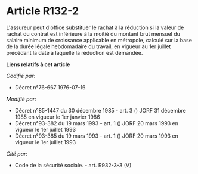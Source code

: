 # Article R132-2

L'assureur peut d'office substituer le rachat à la réduction si la valeur de rachat du contrat est inférieure à la moitié du
montant brut mensuel du salaire minimum de croissance applicable en métropole, calculé sur la base de la durée légale
hebdomadaire du travail, en vigueur au 1er juillet précédant la date à laquelle la réduction est demandée.

**Liens relatifs à cet article**

_Codifié par_:

  - Décret n°76-667 1976-07-16

_Modifié par_:

  - Décret n°85-1447 du 30 décembre 1985 - art. 3 () JORF 31 décembre 1985 en vigueur le 1er janvier 1986
  - Décret n°93-382 du 19 mars 1993 - art. 1 () JORF 20 mars 1993 en vigueur le 1er juillet 1993
  - Décret n°93-385 du 19 mars 1993 - art. 1 () JORF 20 mars 1993 en vigueur le 1er juillet 1993

_Cité par_:

  - Code de la sécurité sociale. - art. R932-3-3 (V)

